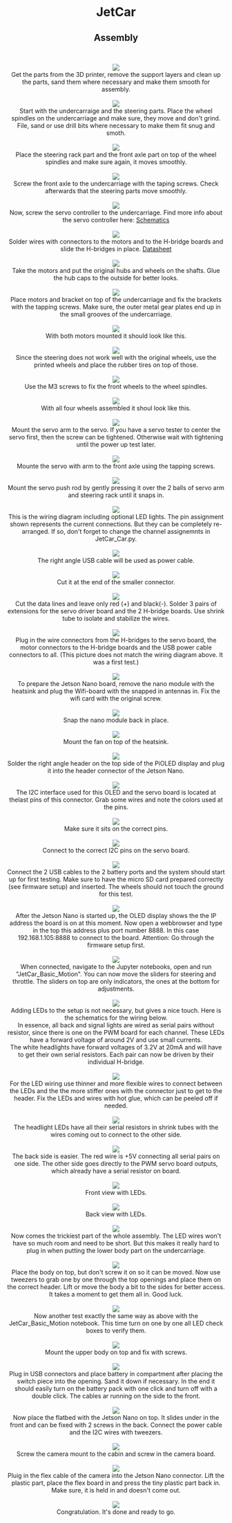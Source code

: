 <h1 style="text-align: center;">JetCar</h1>
<h2 style="text-align: center;">Assembly</h2>
<br>
<p style="text-align: center;">
 <img src="assets/images/assembly/01-printed_parts.jpg"/><br>
Get the parts from the 3D printer, remove the support layers and clean up the parts, sand them where necessary and make them smooth for assembly.
<br>
<br><img src="assets/images/assembly/02-steering.jpg"/><br>
Start with the undercarraige and the steering parts. Place the wheel spindles on the undercarriage and make sure, they move and don't grind. File, sand or use drill bits where necessary to make them fit snug and smoth.
<br>
<br><img src="assets/images/assembly/03-steering.jpg"/><br>
Place the steering rack part and the front axle part on top of the wheel spindles and make sure again, it moves smoothly.
<br>
<br><img src="assets/images/assembly/04-steering.jpg"/><br>
Screw the front axle to the undercarriage with the taping screws. Check afterwards that the steering parts move smoothly.
<br>
<br><img src="assets/images/assembly/05-servo_driver.jpg"/><br>
Now, screw the servo controller to the undercarriage. Find more info about the servo controller here:  <a href="https://learn.adafruit.com/16-channel-pwm-servo-driver/downloads">Schematics</a> 
<br>
<br><img src="assets/images/assembly/06-motor_driver.jpg"/><br>
Solder wires with connectors to the motors and to the H-bridge boards and slide the H-bridges in place. <a href="https://www.ti.com/lit/ds/symlink/drv8833.pdf">Datasheet</a> 
<br>
<br><img src="assets/images/assembly/07-motor.jpg"/><br>
Take the motors and put the original hubs and wheels on the shafts. Glue the hub caps to the outside for better looks.
<br>
<br><img src="assets/images/assembly/08-motor_bracket.jpg"/><br>
Place motors and bracket on top of the undercarriage and fix the brackets with the tapping screws. Make sure, the outer metal gear plates end up in the small grooves of the undercarriage.
<br>
<br><img src="assets/images/assembly/09-rear_wheels.jpg"/><br>
With both motors mounted it should look like this.
<br>
<br><img src="assets/images/assembly/10-front_wheels.jpg"/><br>
Since the steering does not work well with the original wheels, use the printed wheels and place the rubber tires on top of those. 
<br>
<br><img src="assets/images/assembly/11-front_wheel.jpg"/><br>
Use the M3 screws to fix the front wheels to the wheel spindles.
<br>
<br><img src="assets/images/assembly/12-all_wheels.jpg"/><br>
With all four wheels assembled it shoul look like this.
<br>
<br><img src="assets/images/assembly/13-servo_arm.jpg"/><br>
Mount the servo arm to the servo. If you have a servo tester to center the servo first, then the screw can be tightened. Otherwise wait with tightening until the power up test later.
<br>
<br><img src="assets/images/assembly/14-servo.jpg"/><br>
Mounte the servo with arm to the front axle using the tapping screws.
<br>
<br><img src="assets/images/assembly/15-pushrod.jpg"/><br>
Mount the servo push rod by gently pressing it over the 2 balls of servo arm and steering rack until it snaps in.
<br>
<br><img src="assets/images/assembly/16-Wiring_Diagram.jpg"/><br>
This is the wiring diagram including optional LED lights. The pin assignment shown represents the current connections. But they can be completely re-arranged. If so, don't forget to change the channel assignemnts in JetCar_Car.py.
<br>
<br><img src="assets/images/assembly/17-power_cable.jpg"/><br>
The right angle USB cable will be used as power cable.
<br>
<br><img src="assets/images/assembly/18-Cut_cable.jpg"/><br>
Cut it at the end of the smaller connector.
<br>
<br><img src="assets/images/assembly/19-Cut_data_lines.jpg"/><br>
Cut the data lines and leave only red (+) and black(-). Solder 3 pairs of extensions for the servo driver board and the 2 H-bridge boards. Use shrink tube to isolate and stabilize the wires.
<br>
<br><img src="assets/images/assembly/20-motor_wired.jpg"/><br>
Plug in the wire connectors from the H-bridges to the servo board, the motor connectors to the H-bridge boards and the USB power cable connectors to all. (This picture does not match the wiring diagram above. It was a first test.)
<br>
<br><img src="assets/images/assembly/21-wifi_card.jpg"/><br>
To prepare the Jetson Nano board, remove the nano module with the heatsink and plug the Wifi-board with the snapped in antennas in. Fix the wifi card with the original screw.
<br>
<br><img src="assets/images/assembly/22-nano_antennas.jpg"/><br>
Snap the nano module back in place.
<br>
<br><img src="assets/images/assembly/23-nano_flatbed.jpg"/><br>
Mount the fan on top of the heatsink.
<br>
<br><img src="assets/images/assembly/24-pioled.jpg"/><br>
Solder the right angle header on the top side of the PiOLED display and plug it into the header connector of the Jetson Nano.
<br>
<br><img src="assets/images/assembly/25-Jetson_Nano_Header.jpg"/><br>
The I2C interface used for this OLED and the servo board is located at thelast pins of this connector. Grab some wires and note the colors used at the pins.
<br>
<br><img src="assets/images/assembly/26-oled.jpg"/><br>
Make sure it sits on the correct pins.
<br>
<br><img src="assets/images/assembly/27-together.jpg"/><br>
Connect to the correct I2C pins on the servo board.
<br>
<br><img src="assets/images/assembly/28-power_up.jpg"/><br>
Connect the 2 USB cables to the 2 battery ports and the system should start up for first testing. Make sure to have the micro SD card prepared correctly (see firmware setup) and inserted. The wheels should not touch the ground for this test.
<br>
<br><img src="assets/images/assembly/28a-IP-address.jpg"/><br>
After the Jetson Nano is started up, the OLED display shows the the IP address the board is on at this moment. Now open a webbrowser and type in the top this address plus port number 8888. In this case 192.168.1.105:8888 to connect to the board. Attention: Go through the firmware setup first.
<br>
<br><img src="assets/images/assembly/29-Basic_Motion.jpg"/><br>
When connected, navigate to the Jupyter notebooks, open and run "JetCar_Basic_Motion". You can now move the sliders for steering and throttle. The sliders on top are only indicators, the ones at the bottom for adjustments. 
<br>
<br><img src="assets/images/assembly/30-LED_schematics.png"/><br>
Adding LEDs to the setup is not necessary, but gives a nice touch. Here is the schematics for the wiring below.<br>
In essence, all back and signal lights are wired as serial pairs without resistor, since there is one on the PWM board for each channel. These LEDs have a forward voltage of around 2V and use small currents. <br>
The white headlights have forward voltages of 3.2V at 20mA and will have to get their own serial resistors. Each pair can now be driven by their individual H-bridge.
<br>
<br><img src="assets/images/assembly/31-LED_wiring.jpg"/><br>
For the LED wiring use thinner and more flexible wires to connect between the LEDs and the the more stiffer ones with the connector just to get to the header. Fix the LEDs and wires with hot glue, which can be peeled off if needed.
<br>
<br><img src="assets/images/assembly/32-LED_wiring_front.jpg"/><br>
The headlight LEDs have all their serial resistors in shrink tubes with the wires coming out to connect to the other side.
<br>
<br><img src="assets/images/assembly/33-LED_wiring_back.jpg"/><br>
The back side is easier. The red wire is +5V connecting all serial pairs on one side. The other side goes directly to the PWM servo board outputs, which already have a serial resistor on board.
<br>
<br><img src="assets/images/assembly/34-front_LEDs.jpg"/><br>
Front view with LEDs.
<br>
<br><img src="assets/images/assembly/35-back_LEDs.jpg"/><br>
Back view with LEDs.
<br>
<br><img src="assets/images/assembly/36-connecting_LEDs.jpg"/><br>
Now comes the trickiest part of the whole assembly. The LED wires won't have so much room and need to be short. But this makes it really hard to plug in when putting the lower body part on the undercarriage.
<br>
<br><img src="assets/images/assembly/37-the_tricky_part.jpg"/><br>
Place the body on top, but don't screw it on so it can be moved. Now use tweezers to grab one by one through the top openings and place them on the correct header. Lift or move the body a bit to the sides for better access. It takes a moment to get them all in. Good luck.
<br>
<br><img src="assets/images/assembly/38-LED_test.jpg"/><br>
Now another test exactly the same way as above with the JetCar_Basic_Motion notebook. This time turn on one by one all LED check boxes to verify them.
<br>
<br><img src="assets/images/assembly/39-upper_body.jpg"/><br>
Mount the upper body on top and fix with screws.
<br>
<br><img src="assets/images/assembly/40-battery.jpg"/><br>
Plug in USB connectors and place battery in compartment after placing the switch piece into the opening. Sand it down if necessary. In the end it should easily turn on the battery pack with one click and turn off with a double click. The cables ar running on the side to the front.
<br>
<br><img src="assets/images/assembly/41-flatbed.jpg"/><br>
Now place the flatbed with the Jetson Nano on top. It slides under in the front and can be fixed with 2 screws in the back. Connect the power cable and the I2C wires with tweezers.
<br>
<br><img src="assets/images/assembly/42-camera.jpg"/><br>
Screw the camera mount to the cabin and screw in the camera board.
<br>
<br><img src="assets/images/assembly/43-camera_connected.jpg"/><br>
Pluig in the flex cable of the camera into the Jetson Nano connector. Lift the plastic part, place the flex board in and press the tiny plastic part back in. Make sure, it is held in and doesn't come out.
<br>
<br><img src="assets/images/assembly/44-Done.jpg"/><br>
Congratulation. It's done and ready to go.
<br>
</p>
